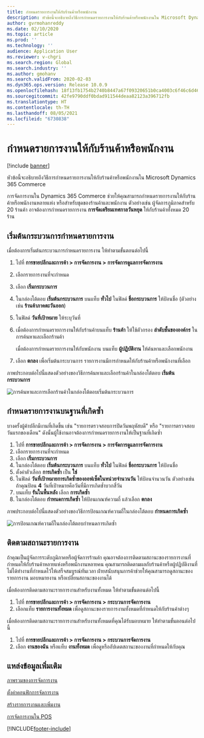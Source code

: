 ```yaml
---
title: กำหนดรายการงานให้กับร้านค้าหรือพนักงาน
description: หัวข้อนี้จะอธิบายถึงวิธีการกำหนดรายการงานให้กับร้านค้าหรือพนักงานใน Microsoft Dynamics 365 Commerce
author: gvrmohanreddy
ms.date: 02/10/2020
ms.topic: article
ms.prod: ''
ms.technology: ''
audience: Application User
ms.reviewer: v-chgri
ms.search.region: Global
ms.search.industry: ''
ms.author: gmohanv
ms.search.validFrom: 2020-02-03
ms.dyn365.ops.version: Release 10.0.9
ms.openlocfilehash: 18f13fb1754b2740b8447a67f09320651b0ca4003c6f46c6d4668e5159ae1a2d
ms.sourcegitcommit: 42fe9790ddf0bdad911544deaa82123a396712fb
ms.translationtype: HT
ms.contentlocale: th-TH
ms.lasthandoff: 08/05/2021
ms.locfileid: "6730838"
---
```

# <a name="assign-task-lists-to-stores-or-employees"></a>กำหนดรายการงานให้กับร้านค้าหรือพนักงาน

[!include [banner](includes/banner.md)]

หัวข้อนี้จะอธิบายถึงวิธีการกำหนดรายการงานให้กับร้านค้าหรือพนักงานใน Microsoft Dynamics 365 Commerce

การจัดการงานใน Dynamics 365 Commerce ช่วยให้คุณสามารถกำหนดรายการงานให้กับร้านค้าหรือพนักงานหลายแห่ง หรือสำหรับชุดของร้านค้าและพนักงาน ตัวอย่างเช่น ผู้จัดการภูมิภาคสำหรับ 20 ร้านค้า อาจต้องการกำหนดรายการงาน **การจัดเตรียมเทศกาลวันหยุด** ให้กับร้านค้าทั้งหมด 20 ร้าน

## <a name="start-the-task-list-assignment-process"></a>เริ่มต้นกระบวนการกำหนดรายการงาน

เมื่อต้องการเริ่มต้นกระบวนการกำหนดรายการงาน ให้ทำตามขั้นตอนต่อไปนี้

1. ไปที่ **การขายปลีกและการค้า \> การจัดการงาน \> การจัดการดูแลการจัดการงาน**
1. เลือกรายการงานที่จะกำหนด
1. เลือก **เริ่มกระบวนการ**
1. ในกล่องโต้ตอบ **เริ่มต้นกระบวนการ** บนแท็บ **ทั่วไป** ในฟิลด์ **ชื่อกระบวนการ** ให้ป้อนชื่อ (ตัวอย่างเช่น **ร้านค้าภาคตะวันออก**)
1. ในฟิลด์ **วันที่เป้าหมาย** ให้ระบุวันที่
1. เมื่อต้องการกำหนดรายการงานให้กับร้านค้าบนแท็บ **ร้านค้า** ให้ใช้ตัวกรอง **ลำดับชั้นขององค์กร** ในการค้นหาและเลือกร้านค้า

    เมื่อต้องการกำหนดรายการงานให้กับพนักงาน บนแท็บ **ผู้ปฏิบัติงาน** ให้ค้นหาและเลือกพนักงาน

1. เลือก **ตกลง** เพื่อเริ่มต้นกระบวนการ รายการงานมีการกำหนดให้กับร้านค้าหรือพนักงานที่เลือก

ภาพประกอบต่อไปนี้แสดงตัวอย่างของวิธีการค้นหาและเลือกร้านค้าในกล่องโต้ตอบ **เริ่มต้นกระบวนการ**

![การค้นหาและการเลือกร้านค้าในกล่องโต้ตอบเริ่มต้นกระบวนการ](media/HQ-Assign-Tasks-Lists.png)

## <a name="assign-task-lists-on-a-recurring-basis"></a>กำหนดรายการงานบนฐานที่เกิดซ้ำ

บางครั้งผู้ค้าปลีกมีงานที่เกิดขึ้น เช่น "รายการตรวจสอบการปิดวันพฤหัสบดี" หรือ "รายการตรวจสอบวันแรกของเดือน" ดังนั้นผู้ใช้งานอาจต้องการกำหนดรายการงานให้เป็นฐานที่เกิดซ้ำ

1. ไปที่ **การขายปลีกและการค้า \> การจัดการงาน \> การจัดการดูแลการจัดการงาน**
1. เลือกรายการงานที่จะกำหนด
1. เลือก **เริ่มกระบวนการ**
1. ในกล่องโต้ตอบ **เริ่มต้นกระบวนการ** บนแท็บ **ทั่วไป** ในฟิลด์ **ชื่อกระบวนการ** ให้ป้อนชื่อ
1. ตั้งค่าตัวเลือก **การเกิดซ้ำ** เป็น **ใช่**
1. ในฟิลด์ **วันที่เป้าหมายการเกิดซ้ำของออฟเซ็ตในหน่วยจำนวนวัน** ให้ป้อนจำนวนวัน ตัวอย่างเช่น ถ้าคุณป้อน **4** วันที่เป้าหมายคือวันที่มีการเกิดซ้ำบวกสี่วัน
1. บนแท็บ **รันในพื้นหลัง** เลือก **การเกิดซ้ำ**
1. ในกล่องโต้ตอบ **กำหนดการเกิดซ้ำ** ให้ป้อนเกณฑ์ความถี่ แล้วเลือก **ตกลง**

ภาพประกอบต่อไปนี้แสดงตัวอย่างของวิธีการป้อนเกณฑ์ความถี่ในกล่องโต้ตอบ **กำหนดการเกิดซ้ำ**

![การป้อนเกณฑ์ความถี่ในกล่องโต้ตอบกำหนดการเกิดซ้ำ](media/HQ-Assign-Tasks-Lists-Recurrently.png)

## <a name="track-task-list-status"></a>ติดตามสถานะรายการงาน

ถ้าคุณเป็นผู้จัดการระดับภูมิภาคหรือผู้จัดการร้านค้า คุณอาจต้องการติดตามสถานะของรายการงานที่กำหนดให้กับร้านค้าหลายแห่งหรือพนักงานหลายคน คุณสามารถติดตามผลกับร้านค้าหรือผู้ปฏิบัติงานที่ไม่ได้ทำงานที่กำหนดไว้ให้เสร็จสมบูรณ์ทันเวลา ฝ่ายสนับสนุนการค้าช่วยให้คุณสามารถดูสถานะของรายการงาน มอบหมายงาน หรือเปลี่ยนสถานะของงานได้

เมื่อต้องการติดตามสถานะรายการงานสำหรับงานทั้งหมด ให้ทำตามขั้นตอนต่อไปนี้

1. ไปที่ **การขายปลีกและการค้า \> การจัดการงาน \> กระบวนการจัดการงาน**
1. เลือกแท็บ **รายการงานทั้งหมด** เพื่อดูสถานะของรายการงานทั้งหมดที่กำหนดให้กับร้านค้าต่างๆ

เมื่อต้องการติดตามสถานะรายการงานสำหรับงานทั้งหมดที่คุณได้รับมอบหมาย ให้ทำตามขั้นตอนต่อไปนี้

1. ไปที่ **การขายปลีกและการค้า \> การจัดการงาน \> กระบวนการจัดการงาน**
1. เลือก **งานของฉัน** หรือแท็บ **งานทั้งหมด** เพื่อดูหรืออัปเดตสถานะของงานที่กำหนดให้กับคุณ

## <a name="additional-resources"></a>แหล่งข้อมูลเพิ่มเติม

[ภาพรวมของการจัดการงาน](task-mgmt-overview.md)

[ตั้งค่าคอนฟิกการจัดการงาน](task-mgmt-configure.md)

[สร้างรายการงานและเพิ่มงาน](task-mgmt-create-lists.md)

[การจัดการงานใน POS](task-mgmt-POS.md)


[!INCLUDE[footer-include](../includes/footer-banner.md)]
